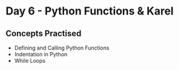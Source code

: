 # Day 6 - Python Functions & Karel

## Concepts Practised

- Defining and Calling Python Functions
- Indentation in Python
- While Loops
